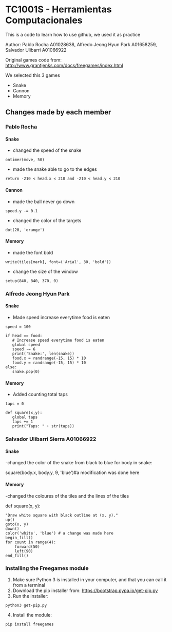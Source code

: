 # TC1001S - Herramientas Computacionales

This is a code to learn how to use github, we used it as practice

Author: Pablo Rocha A01028638, Alfredo Jeong Hyun Park A01658259, Salvador Ulibarri A01066922

Original games code from: http://www.grantjenks.com/docs/freegames/index.html

We selected this 3 games

- Snake
- Cannon
- Memory

## Changes made by each member

### Pablo Rocha

#### Snake

- changed the speed of the snake

```
ontimer(move, 50)
```

- made the snake able to go to the edges

```
return -210 < head.x < 210 and -210 < head.y < 210
```

#### Cannon

- made the ball never go down

```
speed.y -= 0.1
```

- changed the color of the targets

```
dot(20, 'orange')
```

#### Memory

- made the font bold

```
write(tiles[mark], font=('Arial', 30, 'bold'))
```

- change the size of the window

```
setup(840, 840, 370, 0)
```

### Alfredo Jeong Hyun Park

#### Snake

- Made speed increase everytime food is eaten

```
speed = 100

if head == food:
   # Increase speed everytime food is eaten
   global speed
   speed -= 6
   print('Snake:', len(snake))
   food.x = randrange(-15, 15) * 10
   food.y = randrange(-15, 15) * 10
else:
   snake.pop(0)
```

#### Memory

- Added counting total taps

```
taps = 0

def square(x,y):
   global taps
   taps += 1
   print("Taps: " + str(taps))
```
### Salvador Ulibarri Sierra A01066922

#### Snake
-changed the color of the snake from black to blue
 for body in snake:
    
square(body.x, body.y, 9, 'blue')#a modification was done here

#### Memory

-changed the coloures of the tiles and the lines of the tiles


def square(x, y):

    "Draw white square with black outline at (x, y)."
    up()
    goto(x, y)
    down()
    color('white', 'blue') # a change was made here
    begin_fill()
    for count in range(4):
        forward(50)
        left(90)
    end_fill()


### Installing the Freegames module

1. Make sure Python 3 is installed in your computer, and that you can call
   it from a terminal
2. Download the pip installer from: https://bootstrap.pypa.io/get-pip.py
3. Run the installer:

```
python3 get-pip.py
```

4. Install the module:

```
pip install freegames
```
